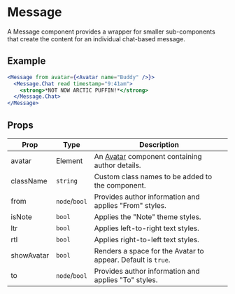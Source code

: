 # Message

A Message component provides a wrapper for smaller sub-components that create the content for an individual chat-based message.

## Example

```jsx
<Message from avatar={<Avatar name="Buddy" />}>
  <Message.Chat read timestamp="9:41am">
    <strong>*NOT NOW ARCTIC PUFFIN!*</strong>
  </Message.Chat>
</Message>
```

## Props

| Prop       | Type          | Description                                                    |
| ---------- | ------------- | -------------------------------------------------------------- |
| avatar     | Element       | An [Avatar](../../Avatar) component containing author details. |
| className  | `string`      | Custom class names to be added to the component.               |
| from       | `node`/`bool` | Provides author information and applies "From" styles.         |
| isNote     | `bool`        | Applies the "Note" theme styles.                               |
| ltr        | `bool`        | Applies left-to-right text styles.                             |
| rtl        | `bool`        | Applies right-to-left text styles.                             |
| showAvatar | `bool`        | Renders a space for the Avatar to appear. Default is `true`.   |
| to         | `node`/`bool` | Provides author information and applies "To" styles.           |
